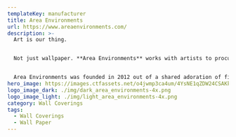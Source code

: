 ```yaml
---
templateKey: manufacturer
title: Area Environments
url: https://www.areaenvironments.com/
description: >-
  Art is our thing.


  Not just wallpaper. **Area Environments** works with artists to procure beautiful and stunning designs. Working with Area, the printed artwork can be arranged and scaled to specific dimensions, creating a hi-fidelity reproduction of the artist's vision that fits predictably in your design.


  Area Environments was founded in 2012 out of a shared adoration of fine art. In the five years since, we remain just as committed to selecting artwork that inspires the creative process, delivering unparalleled service, and surprising and delighting all who work with us. We appreciate your interest as we continue to grow, and we look forward to collaborating with you on your next project.
hero_image: https://images.ctfassets.net/o4jwmp3ca4um/4YsNE1qZDW24CSAKkCqe22/d2b727955353eec6cc47e9b5417f13c3/area_hero.jpg
logo_image_dark: ./img/dark_area_environments-4x.png
logo_image_light: ./img/light_area_environments-4x.png
category: Wall Coverings
tags:
  - Wall Coverings
  - Wall Paper
---
```

